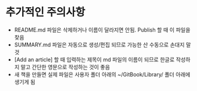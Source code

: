 # 추가적인 주의사항

* README.md 파일은 삭제하거나 이름이 달라지면 안됨. Publish 할 때 이 파일을 찾음
* SUMMARY.md 파일은 자동으로 생성/편집 되므로 가능한 산 수동으로 손대지 말 것
* \[Add an article\] 할 때 입력하는 제목이 md 파일의 이름이 되므로 한글로 작성하지 말고 간단한 영문으로 작성하는 것이 좋음
* 새 책을 만들면 실제 파일은 사용자 폴더 아래의 ~/GitBook/Library/ 폴더 아래에 생기게 됨





